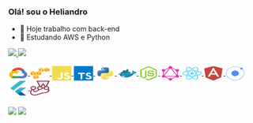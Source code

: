 ### Olá! sou o Heliandro

- 🔭 Hoje trabalho com back-end
- 🌱 Estudando AWS e Python


 <div>
  <a href="https://github.com/heliandro">
  <img height="180em" src="https://github-readme-stats.vercel.app/api?username=heliandro&show_icons=true&theme=dark&include_all_commits=true&count_private=true"/>
  <img height="180em" src="https://github-readme-stats.vercel.app/api/top-langs/?username=heliandro&layout=compact&langs_count=8&theme=dark"/>
</div>
<div style="display: inline_block"><br>
    <img align="center" alt="Helio-GCP" height="30" width="40" src="https://raw.githubusercontent.com/devicons/devicon/master/icons/googlecloud/googlecloud-original.svg">
    <img align="center" alt="Helio-AWS" height="30" width="40" src="https://raw.githubusercontent.com/devicons/devicon/master/icons/amazonwebservices/amazonwebservices-original.svg">
  <img align="center" alt="Helio-Js" height="30" width="40" src="https://raw.githubusercontent.com/devicons/devicon/master/icons/javascript/javascript-plain.svg">
  <img align="center" alt="Helio-Ts" height="30" width="40" src="https://raw.githubusercontent.com/devicons/devicon/master/icons/typescript/typescript-plain.svg">
  <img align="center" alt="Helio-Python" height="30" width="40" src="https://raw.githubusercontent.com/devicons/devicon/master/icons/python/python-original.svg">
  <img align="center" alt="Helio-Docker" height="30" width="40" src="https://raw.githubusercontent.com/devicons/devicon/master/icons/docker/docker-original.svg">
  <img align="center" alt="Helio-Node" height="30" width="40" src="https://raw.githubusercontent.com/devicons/devicon/master/icons/nodejs/nodejs-plain.svg">
  <img align="center" alt="Helio-GraphQl" height="30" width="40" src="https://raw.githubusercontent.com/devicons/devicon/master/icons/graphql/graphql-plain.svg">
    <img align="center" alt="Helio-React" height="30" width="40" src="https://raw.githubusercontent.com/devicons/devicon/master/icons/react/react-original.svg">
    <img align="center" alt="Helio-Angular" height="30" width="40" src="https://raw.githubusercontent.com/devicons/devicon/master/icons/angularjs/angularjs-plain.svg">
  <img align="center" alt="Helio-Ionic" height="30" width="40" src="https://raw.githubusercontent.com/devicons/devicon/master/icons/ionic/ionic-original.svg">
  <img align="center" alt="Helio-Flutter" height="30" width="40" src="https://raw.githubusercontent.com/devicons/devicon/master/icons/flutter/flutter-original.svg">
  <img align="center" alt="Helio-Jest" height="30" width="40" src="https://raw.githubusercontent.com/devicons/devicon/master/icons/jest/jest-plain.svg">
</div>

###
<div>
  <a href = "mailto:heliandro.l@gmail.com"><img src="https://img.shields.io/badge/-Gmail-%23333?style=for-the-badge&logo=gmail&logoColor=white" target="_blank"></a>
  <a href="https://www.linkedin.com/in/heliandro-lavor-280b34b6" target="_blank"><img src="https://img.shields.io/badge/-LinkedIn-%230077B5?style=for-the-badge&logo=linkedin&logoColor=white" target="_blank"></a>   
</div>

  ###
